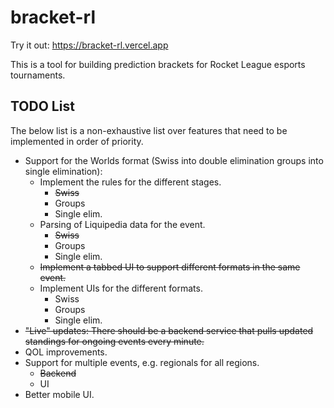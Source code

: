 # bracket-rl
Try it out: https://bracket-rl.vercel.app

This is a tool for building prediction brackets for Rocket League esports tournaments.

## TODO List
The below list is a non-exhaustive list over features that need to be implemented in order of priority.

* Support for the Worlds format (Swiss into double elimination groups into single elimination):
  - Implement the rules for the different stages.
    - ~~Swiss~~
    - Groups
    - Single elim.
  - Parsing of Liquipedia data for the event.
    - ~~Swiss~~
    - Groups
    - Single elim.
  - ~~Implement a tabbed UI to support different formats in the same event.~~
  - Implement UIs for the different formats.
    - Swiss
    - Groups
    - Single elim.
* ~~"Live" updates: There should be a backend service that pulls updated standings for ongoing events every minute.~~
* QOL improvements.
* Support for multiple events, e.g. regionals for all regions.
  - ~~Backend~~
  - UI
* Better mobile UI.
